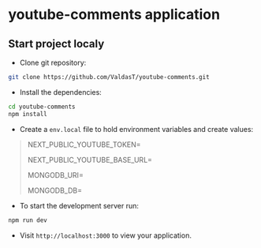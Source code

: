 # youtube-comments application

## Start project localy
  - Clone git repository: 
  ```sh
 git clone https://github.com/ValdasT/youtube-comments.git
  ```
  - Install the dependencies:
```sh
cd youtube-comments
npm install
```
  - Create a `env.local` file to hold environment variables and create values:
  >NEXT_PUBLIC_YOUTUBE_TOKEN=
  >
  >NEXT_PUBLIC_YOUTUBE_BASE_URL=
  >
  >MONGODB_URI=
  >
  >MONGODB_DB=

- To start the development server run:
```sh
npm run dev
```
- Visit `http://localhost:3000` to view your application.
